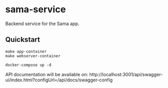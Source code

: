 # sama-service

Backend service for the Sama app.

## Quickstart

```
make app-container
make webserver-container

docker-compose up -d
```

API documentation will be available on: http://localhost:3001/api/swagger-ui/index.html?configUrl=/api/docs/swagger-config
